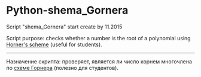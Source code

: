 # Python-shema_Gornera
Script "shema_Gornera" start create by 11.2015

Script purpose: checks whether a number is the root of a polynomial using [Horner's scheme](https://en.wikipedia.org/wiki/Horner%27s_method) (useful for students).

---

Назначение скрипта: проверяет, является ли число корнем многочлена по [схеме Горнера](https://ru.wikipedia.org/wiki/Схема_Горнера) (полезно для студентов).
